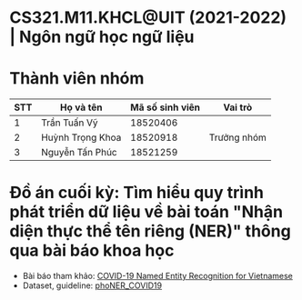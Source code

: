 # CS321.M11.KHCL@UIT (2021-2022) | Ngôn ngữ học ngữ liệu


# Thành viên nhóm
| STT | Họ và tên | Mã số sinh viên| Vai trò |
|-----|--------------|-----------|------ |
|1| Trần Tuấn Vỹ | 18520406 |  |
|2| Huỳnh Trọng Khoa | 18520918 |Trưởng nhóm |
|3| Nguyễn Tấn Phúc | 18521259 |  |

# Đồ án cuối kỳ: Tìm hiểu quy trình phát triển dữ liệu về bài toán "Nhận diện thực thể tên riêng (NER)" thông qua bài báo khoa học
- Bài báo tham khảo: [COVID-19 Named Entity Recognition for Vietnamese](https://aclanthology.org/2021.naacl-main.173/)
- Dataset, guideline: [phoNER_COVID19](https://github.com/VinAIResearch/PhoNER_COVID19)

